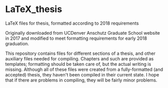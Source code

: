 # LaTeX_thesis
LaTeX files for thesis, formatted according to 2018 requirements

Originally downloaded from UCDenver Anschutz Graduate School website in 2017 and modified to meet formatting requirements for early 2018 graduation.

This repository contains files for different sections of a thesis, and other auxiliary files needed for compiling. Chapters and such are provided as templates; formatting should be taken care of, but the actual writing is missing. Although all of these files were created from a fully-formatted (and accepted) thesis, they haven't been compiled in their current state. I hope that if there are problems in compiling, they will be fairly minor problems. 
